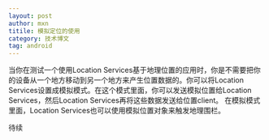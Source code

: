 ```yaml
---
layout: post
author: mxn
titile: 模拟定位的使用
category: 技术博文
tag: android
---
```


当你在测试一个使用Location Services基于地理位置的应用时，你是不需要把你的设备从一个地方移动到另一个地方来产生位置数据的。你可以将Location
Services设置成模拟模式。在这个模式里面，你可以发送模拟位置给Location Services，然后Location Services再将这些数据发送给位置client。
在模拟模式里面，Location Services也可以使用模拟位置对象来触发地理围栏。


待续

